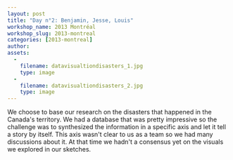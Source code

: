 ```yaml
---
layout: post
title: "Day n°2: Benjamin, Jesse, Louis"
workshop_name: 2013 Montréal
workshop_slug: 2013-montreal
categories: [2013-montreal]
author:  
assets:
  -
    filename: datavisualtiondisasters_1.jpg
    type: image
  -
    filename: datavisualtiondisasters_2.jpg
    type: image
---
```

We choose to base our research on the disasters that happened in the Canada's territory. We had a database that was pretty impressive so the challenge was to synthesized the information in a specific axis and let it tell a story by itself. This axis wasn't clear to us as a team so we had many discussions about it. At that time we hadn't a consensus yet on the visuals we explored in our sketches.
